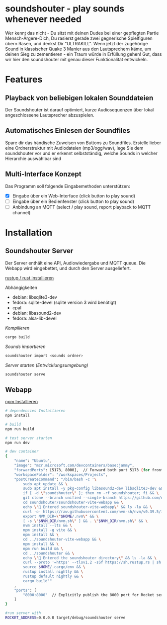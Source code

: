 # soundshouter - play sounds whenever needed

Wer kennt das nicht - Du sitzt mit deinen Dudes bei einer gepflegten Partie Mensch-Ärgere-Dich, Du rasierst gerade zwei gegnerische Spielfiguren übern Rasen, und denkst Dir "ULTRAKILL". Wenn jetzt der zugehörige Sound in klassischer Quake 3 Manier aus den Lautsprechern käme, um deinen Sieg zu zementieren - ein Traum würde in Erfüllung gehen! Gut, dass wir hier den soundshouter mit genau dieser Funktionalität entwickeln. 

# Features 

## Playback von beliebigen lokalen Sounddateien 

Der Soundshouter ist darauf optimiert, kurze Audiosequenzen über lokal angeschlossene Lautsprecher abzuspielen. 

## Automatisches Einlesen der Soundfiles

Spare dir das händische Zuweisen von Buttons zu Soundfiles. Erstelle lieber eine Ordnerstruktur mit Audiodateien (mp3/ogg/wav), lege Sie dem soundshouter vor und er erkennt selbstständig, welche Sounds in welcher Hierarchie auswählbar sind

## Multi-Interface Konzept

Das Programm soll folgende Eingabemethoden unterstützen:
* [x] Eingabe über ein Web-Interface (click button to play sound)
* [ ] Eingabe über ein Bedienfenster (click button to play sound)
* [ ] Anbindung an MQTT (select / play sound, report playback to MQTT channel)

# Installation

## Soundshouter Server 

Der Server enthält eine API, Audiowiedergabe und MQTT queue.
Die Webapp wird eingebettet, und durch den Server ausgeliefert.

[rustup / rust installieren](https://rustup.rs/)

Abhängigkeiten
* debian: libsqlite3-dev
* fedora: sqlite-devel (sqlite version 3 wird benötigt)
* cpal 
* debian: libasound2-dev 
* fedora: alsa-lib-devel

*Kompilieren*
```bash
cargo build
```

*Sounds importieren*
```bash
soundshouter import <sounds ordner>
```

*Server starten (Entwicklungsumgebung)*
```bash
soundshouter serve
```

## Webapp

[npm Installieren](https://docs.npmjs.com/downloading-and-installing-node-js-and-npm)
```bash
# dependencies Installieren
npm install

# build
npm run build

# test server starten
npm run dev
```

```bash
# dev container
{
    "name": "Ubuntu",
    "image": "mcr.microsoft.com/devcontainers/base:jammy",
    "forwardPorts": [5173, 8000],  // Forward both port 5173 (for frontend) and port 8000 (for Rocket server)
    "workspaceFolder": "/workspaces/Projects",
    "postCreateCommand": "/bin/bash -c '\
        sudo apt update && \
        sudo apt install -y pkg-config libasound2-dev libsqlite3-dev && \
        if [ -d \"soundshouter\" ]; then rm -rf soundshouter; fi && \
        git clone --branch unified --single-branch https://github.com/dr-R3dn3ck/soundshouter.git soundshouter && \
        cd soundshouter/soundshouter-vite-webapp && \
        echo \"📁 Entered soundshouter-vite-webapp\" && ls -la && \
        curl -o- https://raw.githubusercontent.com/nvm-sh/nvm/v0.39.5/install.sh | bash && \
        export NVM_DIR=\"$HOME/.nvm\" && \
        [ -s \"$NVM_DIR/nvm.sh\" ] && . \"$NVM_DIR/nvm.sh\" && \
        nvm install --lts && \
        npm install -g vite && \
        npm install && \
        cd ../soundshouter-vite-webapp && \
        npm install && \
        npm run build && \
        cd ../soundshouter && \
        echo \"📁 Entered the soundshouter directory\" && ls -la && \
        curl --proto '=https' --tlsv1.2 -sSf https://sh.rustup.rs | sh && \
        source $HOME/.cargo/env && \
        rustup install nightly && \
        rustup default nightly && \
        cargo build'"
    ,
    "ports": [
        "8000:8000"  // Explicitly publish the 8000 port for Rocket server
    ]
}
```

```bash
#run server with
ROCKET_ADDRESS=0.0.0.0 target/debug/soundshouter serve

```

